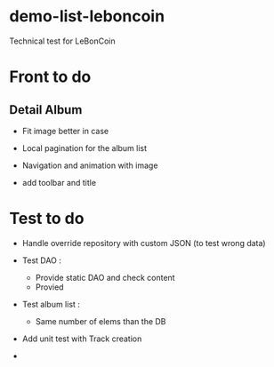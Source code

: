 # demo-list-leboncoin
Technical test for LeBonCoin


# Front to do

## Detail Album
- Fit image better in case 

- Local pagination for the album list
- Navigation and animation with image
- add toolbar and title




# Test to do
- Handle override repository with custom JSON (to test wrong data)

- Test DAO : 
  - Provide static DAO and check content
  - Provied
  
- Test album list : 
  - Same number of elems than the DB


- Add unit test with Track creation
- 